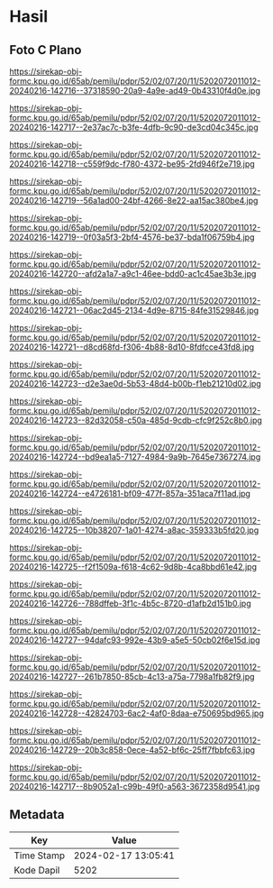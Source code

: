 # Hasil

## Foto C Plano

https://sirekap-obj-formc.kpu.go.id/65ab/pemilu/pdpr/52/02/07/20/11/5202072011012-20240216-142716--37318590-20a9-4a9e-ad49-0b43310f4d0e.jpg

https://sirekap-obj-formc.kpu.go.id/65ab/pemilu/pdpr/52/02/07/20/11/5202072011012-20240216-142717--2e37ac7c-b3fe-4dfb-9c90-de3cd04c345c.jpg

https://sirekap-obj-formc.kpu.go.id/65ab/pemilu/pdpr/52/02/07/20/11/5202072011012-20240216-142718--c559f9dc-f780-4372-be95-2fd946f2e719.jpg

https://sirekap-obj-formc.kpu.go.id/65ab/pemilu/pdpr/52/02/07/20/11/5202072011012-20240216-142719--56a1ad00-24bf-4266-8e22-aa15ac380be4.jpg

https://sirekap-obj-formc.kpu.go.id/65ab/pemilu/pdpr/52/02/07/20/11/5202072011012-20240216-142719--0f03a5f3-2bf4-4576-be37-bda1f06759b4.jpg

https://sirekap-obj-formc.kpu.go.id/65ab/pemilu/pdpr/52/02/07/20/11/5202072011012-20240216-142720--afd2a1a7-a9c1-46ee-bdd0-ac1c45ae3b3e.jpg

https://sirekap-obj-formc.kpu.go.id/65ab/pemilu/pdpr/52/02/07/20/11/5202072011012-20240216-142721--06ac2d45-2134-4d9e-8715-84fe31529846.jpg

https://sirekap-obj-formc.kpu.go.id/65ab/pemilu/pdpr/52/02/07/20/11/5202072011012-20240216-142721--d8cd68fd-f306-4b88-8d10-8fdfcce43fd8.jpg

https://sirekap-obj-formc.kpu.go.id/65ab/pemilu/pdpr/52/02/07/20/11/5202072011012-20240216-142723--d2e3ae0d-5b53-48d4-b00b-f1eb21210d02.jpg

https://sirekap-obj-formc.kpu.go.id/65ab/pemilu/pdpr/52/02/07/20/11/5202072011012-20240216-142723--82d32058-c50a-485d-9cdb-cfc9f252c8b0.jpg

https://sirekap-obj-formc.kpu.go.id/65ab/pemilu/pdpr/52/02/07/20/11/5202072011012-20240216-142724--bd9ea1a5-7127-4984-9a9b-7645e7367274.jpg

https://sirekap-obj-formc.kpu.go.id/65ab/pemilu/pdpr/52/02/07/20/11/5202072011012-20240216-142724--e4726181-bf09-477f-857a-351aca7f11ad.jpg

https://sirekap-obj-formc.kpu.go.id/65ab/pemilu/pdpr/52/02/07/20/11/5202072011012-20240216-142725--10b38207-1a01-4274-a8ac-359333b5fd20.jpg

https://sirekap-obj-formc.kpu.go.id/65ab/pemilu/pdpr/52/02/07/20/11/5202072011012-20240216-142725--f2f1509a-f618-4c62-9d8b-4ca8bbd61e42.jpg

https://sirekap-obj-formc.kpu.go.id/65ab/pemilu/pdpr/52/02/07/20/11/5202072011012-20240216-142726--788dffeb-3f1c-4b5c-8720-d1afb2d151b0.jpg

https://sirekap-obj-formc.kpu.go.id/65ab/pemilu/pdpr/52/02/07/20/11/5202072011012-20240216-142727--94dafc93-992e-43b9-a5e5-50cb02f6e15d.jpg

https://sirekap-obj-formc.kpu.go.id/65ab/pemilu/pdpr/52/02/07/20/11/5202072011012-20240216-142727--261b7850-85cb-4c13-a75a-7798a1fb82f9.jpg

https://sirekap-obj-formc.kpu.go.id/65ab/pemilu/pdpr/52/02/07/20/11/5202072011012-20240216-142728--42824703-6ac2-4af0-8daa-e750695bd965.jpg

https://sirekap-obj-formc.kpu.go.id/65ab/pemilu/pdpr/52/02/07/20/11/5202072011012-20240216-142729--20b3c858-0ece-4a52-bf6c-25ff7fbbfc63.jpg

https://sirekap-obj-formc.kpu.go.id/65ab/pemilu/pdpr/52/02/07/20/11/5202072011012-20240216-142717--8b9052a1-c99b-49f0-a563-3672358d9541.jpg


## Metadata

| Key        | Value               |
| ---------- | ------------------- |
| Time Stamp | 2024-02-17 13:05:41 |
| Kode Dapil | 5202                |



